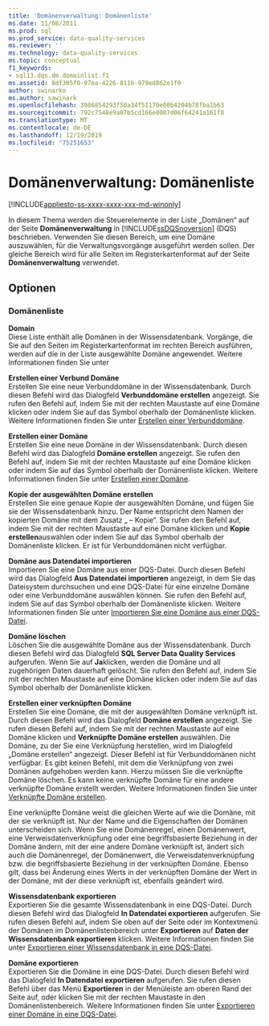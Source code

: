 ```yaml
---
title: 'Domänenverwaltung: Domänenliste'
ms.date: 11/08/2011
ms.prod: sql
ms.prod_service: data-quality-services
ms.reviewer: ''
ms.technology: data-quality-services
ms.topic: conceptual
f1_keywords:
- sql13.dqs.dm.domainlist.f1
ms.assetid: 8df305f0-97ea-4226-811b-979ed862e1f0
author: swinarko
ms.author: sawinark
ms.openlocfilehash: 3986854293f50a34f51170e00b4204b78fba1b63
ms.sourcegitcommit: 792c7548e9a07b5cd166e0007d06f64241a161f8
ms.translationtype: MT
ms.contentlocale: de-DE
ms.lasthandoff: 12/19/2019
ms.locfileid: "75251653"
---
```

# <a name="domain-management-domain-list"></a>Domänenverwaltung: Domänenliste

[!INCLUDE[appliesto-ss-xxxx-xxxx-xxx-md-winonly](../includes/appliesto-ss-xxxx-xxxx-xxx-md-winonly.md)]

  In diesem Thema werden die Steuerelemente in der Liste „Domänen“ auf der Seite **Domänenverwaltung** in [!INCLUDE[ssDQSnoversion](../includes/ssdqsnoversion-md.md)] (DQS) beschrieben. Verwenden Sie diesen Bereich, um eine Domäne auszuwählen, für die Verwaltungsvorgänge ausgeführt werden sollen. Der gleiche Bereich wird für alle Seiten im Registerkartenformat auf der Seite **Domänenverwaltung** verwendet.  
  
## <a name="options"></a>Optionen  
  
### <a name="domains-list"></a>Domänenliste  
 **Domain**  
 Diese Liste enthält alle Domänen in der Wissensdatenbank. Vorgänge, die Sie auf den Seiten im Registerkartenformat im rechten Bereich ausführen, werden auf die in der Liste ausgewählte Domäne angewendet. Weitere Informationen finden Sie unter  
  
 **Erstellen einer Verbund Domäne**  
 Erstellen Sie eine neue Verbunddomäne in der Wissensdatenbank. Durch diesen Befehl wird das Dialogfeld **Verbunddomäne erstellen** angezeigt. Sie rufen den Befehl auf, indem Sie mit der rechten Maustaste auf eine Domäne klicken oder indem Sie auf das Symbol oberhalb der Domänenliste klicken. Weitere Informationen finden Sie unter [Erstellen einer Verbunddomäne](../data-quality-services/create-a-composite-domain.md).  
  
 **Erstellen einer Domäne**  
 Erstellen Sie eine neue Domäne in der Wissensdatenbank. Durch diesen Befehl wird das Dialogfeld **Domäne erstellen** angezeigt. Sie rufen den Befehl auf, indem Sie mit der rechten Maustaste auf eine Domäne klicken oder indem Sie auf das Symbol oberhalb der Domänenliste klicken. Weitere Informationen finden Sie unter [Erstellen einer Domäne](../data-quality-services/create-a-domain.md).  
  
 **Kopie der ausgewählten Domäne erstellen**  
 Erstellen Sie eine genaue Kopie der ausgewählten Domäne, und fügen Sie sie der Wissensdatenbank hinzu. Der Name entspricht dem Namen der kopierten Domäne mit dem Zusatz „ – Kopie“. Sie rufen den Befehl auf, indem Sie mit der rechten Maustaste auf eine Domäne klicken und **Kopie erstellen**auswählen oder indem Sie auf das Symbol oberhalb der Domänenliste klicken. Er ist für Verbunddomänen nicht verfügbar.  
  
 **Domäne aus Datendatei importieren**  
 Importieren Sie eine Domäne aus einer DQS-Datei. Durch diesen Befehl wird das Dialogfeld **Aus Datendatei importieren** angezeigt, in dem Sie das Dateisystem durchsuchen und eine DQS-Datei für eine einzelne Domäne oder eine Verbunddomäne auswählen können. Sie rufen den Befehl auf, indem Sie auf das Symbol oberhalb der Domänenliste klicken. Weitere Informationen finden Sie unter [Importieren Sie eine Domäne aus einer DQS-Datei](../data-quality-services/import-a-domain-from-a-dqs-file.md).  
  
 **Domäne löschen**  
 Löschen Sie die ausgewählte Domäne aus der Wissensdatenbank. Durch diesen Befehl wird das Dialogfeld **SQL Server Data Quality Services** aufgerufen. Wenn Sie auf **Ja**klicken, werden die Domäne und all zugehörigen Daten dauerhaft gelöscht. Sie rufen den Befehl auf, indem Sie mit der rechten Maustaste auf eine Domäne klicken oder indem Sie auf das Symbol oberhalb der Domänenliste klicken.  
  
 **Erstellen einer verknüpften Domäne**  
 Erstellen Sie eine Domäne, die mit der ausgewählten Domäne verknüpft ist. Durch diesen Befehl wird das Dialogfeld **Domäne erstellen** angezeigt. Sie rufen diesen Befehl auf, indem Sie mit der rechten Maustaste auf eine Domäne klicken und **Verknüpfte Domäne erstellen** auswählen. Die Domäne, zu der Sie eine Verknüpfung herstellen, wird im Dialogfeld „Domäne erstellen“ angezeigt. Dieser Befehl ist für Verbunddomänen nicht verfügbar. Es gibt keinen Befehl, mit dem die Verknüpfung von zwei Domänen aufgehoben werden kann. Hierzu müssen Sie die verknüpfte Domäne löschen. Es kann keine verknüpfte Domäne für eine andere verknüpfte Domäne erstellt werden. Weitere Informationen finden Sie unter [Verknüpfte Domäne erstellen](../data-quality-services/create-a-linked-domain.md).  
  
 Eine verknüpfte Domäne weist die gleichen Werte auf wie die Domäne, mit der sie verknüpft ist. Nur der Name und die Eigenschaften der Domänen unterscheiden sich. Wenn Sie eine Domänenregel, einen Domänenwert, eine Verweisdatenverknüpfung oder eine begriffsbasierte Beziehung in der Domäne ändern, mit der eine andere Domäne verknüpft ist, ändert sich auch die Domänenregel, der Domänenwert, die Verweisdatenverknüpfung bzw. die begriffsbasierte Beziehung in der verknüpften Domäne. Ebenso gilt, dass bei Änderung eines Werts in der verknüpften Domäne der Wert in der Domäne, mit der diese verknüpft ist, ebenfalls geändert wird.  
  
 **Wissensdatenbank exportieren**  
 Exportieren Sie die gesamte Wissensdatenbank in eine DQS-Datei. Durch diesen Befehl wird das Dialogfeld **In Datendatei exportieren** aufgerufen. Sie rufen diesen Befehl auf, indem Sie oben auf der Seite oder im Kontextmenü der Domänen im Domänenlistenbereich unter **Exportieren** auf **Daten der Wissensdatenbank exportieren** klicken. Weitere Informationen finden Sie unter [Exportieren einer Wissensdatenbank in eine DQS-Datei](../data-quality-services/export-a-knowledge-base-to-a-dqs-file.md).  
  
 **Domäne exportieren**  
 Exportieren Sie die Domäne in eine DQS-Datei. Durch diesen Befehl wird das Dialogfeld **In Datendatei exportieren** aufgerufen. Sie rufen diesen Befehl über das Menü **Exportieren** in der Menüleiste am oberen Rand der Seite auf, oder klicken Sie mit der rechten Maustaste in den Domänenlistenbereich. Weitere Informationen finden Sie unter [Exportieren einer Domäne in eine DQS-Datei](../data-quality-services/export-a-domain-to-a-dqs-file.md).  
  
  
